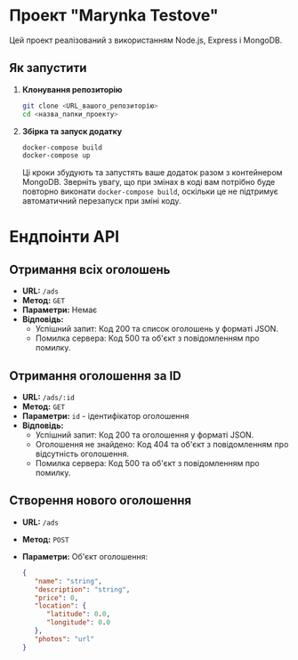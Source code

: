 # Проект "Marynka Testove"

Цей проект реалізований з використанням Node.js, Express і MongoDB.

## Як запустити

1. **Клонування репозиторію**

    ```bash
    git clone <URL_вашого_репозиторію>
    cd <назва_папки_проекту>
    ```

2. **Збірка та запуск додатку**

    ```bash
    docker-compose build
    docker-compose up
    ```

    Ці кроки збудують та запустять ваше додаток разом з контейнером MongoDB. Зверніть увагу, що при змінах в коді вам потрібно буде повторно виконати `docker-compose build`, оскільки це не підтримує автоматичний перезапуск при зміні коду.

# Ендпоінти API

## Отримання всіх оголошень

- **URL:** `/ads`
- **Метод:** `GET`
- **Параметри:** Немає
- **Відповідь:**
  - Успішний запит: Код 200 та список оголошень у форматі JSON.
  - Помилка сервера: Код 500 та об'єкт з повідомленням про помилку.

## Отримання оголошення за ID

- **URL:** `/ads/:id`
- **Метод:** `GET`
- **Параметри:** `id` - ідентифікатор оголошення
- **Відповідь:**
  - Успішний запит: Код 200 та оголошення у форматі JSON.
  - Оголошення не знайдено: Код 404 та об'єкт з повідомленням про відсутність оголошення.
  - Помилка сервера: Код 500 та об'єкт з повідомленням про помилку.

## Створення нового оголошення

- **URL:** `/ads`
- **Метод:** `POST`
- **Параметри:** Об'єкт оголошення:

   ```json
   {
      "name": "string",
      "description": "string",
      "price": 0,
      "location": {
         "latitude": 0.0,
         "longitude": 0.0
      },
      "photos": "url"
   }



